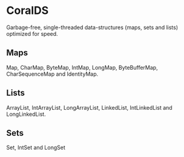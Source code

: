 # CoralDS
Garbage-free, single-threaded data-structures (maps, sets and lists) optimized for speed.

## Maps

Map, CharMap, ByteMap, IntMap, LongMap, ByteBufferMap, CharSequenceMap and IdentityMap.

## Lists

ArrayList, IntArrayList, LongArrayList, LinkedList, IntLinkedList and LongLinkedList.

## Sets

Set, IntSet and LongSet

